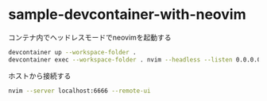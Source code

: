 # sample-devcontainer-with-neovim

コンテナ内でヘッドレスモードでneovimを起動する
```bash
devcontainer up --workspace-folder .
devcontainer exec --workspace-folder . nvim --headless --listen 0.0.0.0:6666
```

ホストから接続する
```bash
nvim --server localhost:6666 --remote-ui
```
